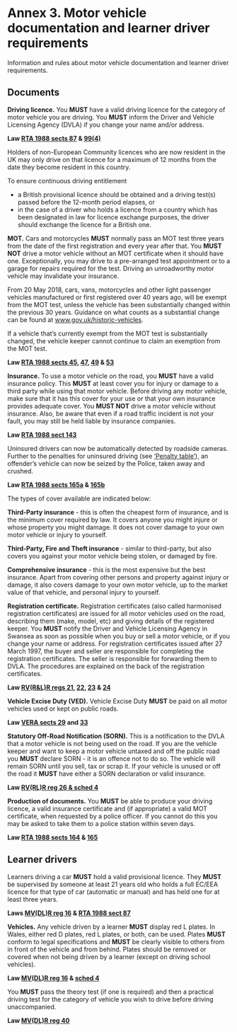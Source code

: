 
<h1>Annex 3. Motor vehicle documentation and learner driver requirements</h1>
<p>Information and rules about motor vehicle documentation and learner driver requirements.</p>
<h2>
Documents
</h2>
<p><strong>Driving licence.</strong>
You <strong>MUST</strong>
have a valid driving licence for the category of motor vehicle you are driving. You <strong>MUST</strong>
inform the Driver and Vehicle Licensing Agency (DVLA) if you change your name and/or address.</p>
<p><strong>Law <a href='http://www.legislation.gov.uk/ukpga/1988/52/section/87'>RTA 1988 sects 87</a> &amp; <a href='http://www.legislation.gov.uk/ukpga/1988/52/section/99'>99(4)</a></strong>
</p>
<p>Holders of non-European Community licences who are now resident in the UK may only drive on that licence for a maximum of 12 months from the date they become resident in this country.</p>
<p>To ensure continuous driving entitlement</p>
<ul>
<li>a British provisional licence should be obtained and a driving test(s) passed before the 12-month period elapses, or</li>
<li>in the case of a driver who holds a licence from a country which has been designated in law for licence exchange purposes, the driver should exchange the licence for a British one.</li>
</ul>
<p><strong>MOT.</strong>
Cars and motorcycles <strong>MUST</strong>
normally pass an MOT test three years from the date of the first registration and every year after that. You <strong>MUST NOT</strong>
drive a motor vehicle without an MOT certificate when it should have one. Exceptionally, you may drive to a pre-arranged test appointment or to a garage for repairs required for the test. Driving an unroadworthy motor vehicle may invalidate your insurance.</p>
<p>From 20 May 2018, cars, vans, motorcycles and other light passenger vehicles manufactured or first registered over 40 years ago, will be exempt from the MOT test, unless the vehicle has been substantially changed within the previous 30 years. Guidance on what counts as a substantial change can be found at <a href='https://www.gov.uk/historic-vehicles'>www.gov.uk/historic-vehicles</a>.</p>
<p>If a vehicle that’s currently exempt from the MOT test is substantially changed, the vehicle keeper cannot continue to claim an exemption from the MOT test.</p>
<p><strong>Law <a href='http://www.legislation.gov.uk/ukpga/1988/52/section/45'>RTA 1988 sects 45</a>, <a href='http://www.legislation.gov.uk/ukpga/1988/52/section/47'>47</a>, <a href='http://www.legislation.gov.uk/ukpga/1988/52/section/49'>49</a> &amp; <a href='http://www.legislation.gov.uk/ukpga/1988/52/section/53'>53</a></strong>
</p>
<p><strong>Insurance.</strong>
To use a motor vehicle on the road, you <strong>MUST</strong>
have a valid insurance policy. This <strong>MUST</strong>
at least cover you for injury or damage to a third party while using that motor vehicle. Before driving any motor vehicle, make sure that it has this cover for your use or that your own insurance provides adequate cover. You <strong>MUST NOT</strong>
drive a motor vehicle without insurance. Also, be aware that even if a road traffic incident is not your fault, you may still be held liable by insurance companies.</p>
<p><strong>Law <a href='http://www.legislation.gov.uk/ukpga/1988/52/section/143'>RTA 1988 sect 143</a></strong>
</p>
<p>Uninsured drivers can now be automatically detected by roadside cameras. Further to the penalties for uninsured driving (see <a href='annex-5-penalties.md#penaltytable'>‘Penalty table’</a>), an offender’s vehicle can now be seized by the Police, taken away and crushed.</p>
<p><strong>Law <a href='http://www.legislation.gov.uk/ukpga/1988/52/section/165A'>RTA 1988 sects 165a</a> &amp; <a href='http://www.legislation.gov.uk/ukpga/1988/52/section/165B'>165b</a></strong>
</p>
<p>The types of cover available are indicated below:</p>
<p><strong>Third-Party insurance</strong>
- this is often the cheapest form of insurance, and is the minimum cover required by law. It covers anyone you might injure or whose property you might damage. It does not cover damage to your own motor vehicle or injury to yourself.</p>
<p><strong>Third-Party, Fire and Theft insurance</strong>
- similar to third-party, but also covers you against your motor vehicle being stolen, or damaged by fire.</p>
<p><strong>Comprehensive insurance</strong>
- this is the most expensive but the best insurance. Apart from covering other persons and property against injury or damage, it also covers damage to your own motor vehicle, up to the market value of that vehicle, and personal injury to yourself.</p>
<p><strong>Registration certificate.</strong>
Registration certificates (also called harmonised registration certificates) are issued for all motor vehicles used on the road, describing them (make, model, etc) and giving details of the registered keeper. You <strong>MUST</strong>
notify the Driver and Vehicle Licensing Agency in Swansea as soon as possible when you buy or sell a motor vehicle, or if you change your name or address. For registration certificates issued after 27 March 1997, the buyer and seller are responsible for completing the registration certificates. The seller is responsible for forwarding them to DVLA. The procedures are explained on the back of the registration certificates.</p>
<p><strong>Law <a href='http://www.legislation.gov.uk/uksi/2002/2742/regulation/21/made'>RV(R&amp;L)R regs 21</a>, <a href='http://www.legislation.gov.uk/uksi/2002/2742/regulation/22/made'>22</a>, <a href='http://www.legislation.gov.uk/uksi/2002/2742/regulation/23/made'>23</a> &amp; <a href='http://www.legislation.gov.uk/uksi/2002/2742/regulation/24/made'>24</a></strong>
</p>
<p><strong>Vehicle Excise Duty (VED).</strong>
Vehicle Excise Duty <strong>MUST</strong>
be paid on all motor vehicles used or kept on public roads.</p>
<p><strong>Law <a href='http://www.legislation.gov.uk/ukpga/1994/22/section/29'>VERA sects 29</a> and <a href='http://www.legislation.gov.uk/ukpga/1994/22/section/33'>33</a></strong>
</p>
<p><strong>Statutory Off-Road Notification (SORN).</strong>
This is a notification to the DVLA that a motor vehicle is not being used on the road. If you are the vehicle keeper and want to keep a motor vehicle untaxed and off the public road you <strong>MUST</strong>
declare SORN - it is an offence not to do so. The vehicle will remain SORN until you sell, tax or scrap it. If your vehicle is unused or off the road it <strong>MUST</strong>
have either a SORN declaration or valid insurance.</p>
<p><strong>Law <a href='http://www.legislation.gov.uk/uksi/2002/2742/regulation/26/made'>RV(RL)R reg 26 &amp; sched 4</a></strong>
</p>
<p><strong>Production of documents.</strong>
You <strong>MUST</strong>
be able to produce your driving licence, a valid insurance certificate and (if appropriate) a valid MOT certificate, when requested by a police officer. If you cannot do this you may be asked to take them to a police station within seven days.</p>
<p><strong>Law <a href='http://www.legislation.gov.uk/ukpga/1988/52/section/164'>RTA 1988 sects 164</a> &amp; <a href='http://www.legislation.gov.uk/ukpga/1988/52/section/165'>165</a></strong>
</p>
<h2>
Learner drivers
</h2>
<p>Learners driving a car <strong>MUST</strong>
hold a valid provisional licence. They <strong>MUST</strong>
be supervised by someone at least 21 years old who holds a full EC/EEA licence for that type of car (automatic or manual) and has held one for at least three years.</p>
<p><strong>Laws <a href='http://www.legislation.gov.uk/uksi/1999/2864/regulation/16/made'>MV(DL)R reg 16</a> &amp; <a href='http://www.legislation.gov.uk/ukpga/1988/52/section/87'>RTA 1988 sect 87</a></strong>
</p>
<p><strong>Vehicles.</strong>
Any vehicle driven by a learner <strong>MUST</strong>
display red L plates. In Wales, either red D plates, red L plates, or both, can be used. Plates <strong>MUST</strong>
conform to legal specifications and <strong>MUST</strong>
be clearly visible to others from in front of the vehicle and from behind. Plates should be removed or covered when not being driven by a learner (except on driving school vehicles).</p>
<p><strong>Law <a href='http://www.legislation.gov.uk/uksi/1999/2864/regulation/16/made'>MV(DL)R reg 16</a> &amp; <a href='http://www.legislation.gov.uk/uksi/1999/2864/schedule/4/made'>sched 4</a></strong>
</p>
<p>You <strong>MUST</strong>
pass the theory test (if one is required) and then a practical driving test for the category of vehicle you wish to drive before driving unaccompanied.</p>
<p><strong>Law <a href='http://www.legislation.gov.uk/uksi/1999/2864/regulation/40/made'>MV(DL)R reg 40</a></strong>
</p>

